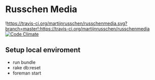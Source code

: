 Russchen Media
=============

!https://travis-ci.org/martijnrusschen/russchenmedia.svg?branch=master!:https://travis-ci.org/martijnrusschen/russchenmedia
[![Code Climate](https://codeclimate.com/github/martijnrusschen/russchenmedia.png)](https://codeclimate.com/github/martijnrusschen/russchenmedia)

## Setup local enviroment
- run bundle
- rake db:reset
- foreman start
